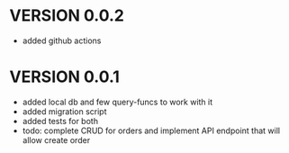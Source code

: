 # VERSION 0.0.2
- added github actions

# VERSION 0.0.1
- added local db and few query-funcs to work with it
- added migration script
- added tests for both
- todo: complete CRUD for orders and implement API endpoint that will allow create order